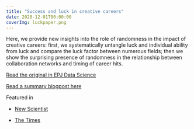 ```yaml
---
title: "Success and luck in creative careers"
date: 2020-12-01T00:00:00
coverImg: luckpaper.png
---
```


Here, we provide new insights into the role of randomness in the impact of creative careers: first, we systematically untangle luck and individual ability from luck and compare the luck factor between numerous fields; then we show the surprising presence of randomness in the relationship between collaboration networks and timing of career hits. 

<!--more-->


[Read the original in EPJ Data Science](https://link.springer.com/content/pdf/10.1140/epjds/s13688-020-00227-w.pdf)

[Read a summary blogpost here](https://networkdatascience.ceu.edu/node/562)



Featured in

- [New Scientist](https://www.newscientist.com/article/2217628-around-half-of-your-chances-of-career-success-comes-down-to-sheer-luck/)

- [The Times](https://thetimes.com.au/world/13371-8-surprising-things-data-science-has-revealed-about-us-over-the-past-decade)
